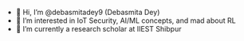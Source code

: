 - 👋 Hi, I’m @debasmitadey9 (Debasmita Dey)
- 👀 I’m interested in IoT Security, AI/ML concepts, and mad about RL
- 🌱 I’m currently a research scholar at IIEST Shibpur

<!---
debasmitadey9/debasmitadey9 is a ✨ special ✨ repository because its `README.md` (this file) appears on your GitHub profile.
You can click the Preview link to take a look at your changes.
--->
